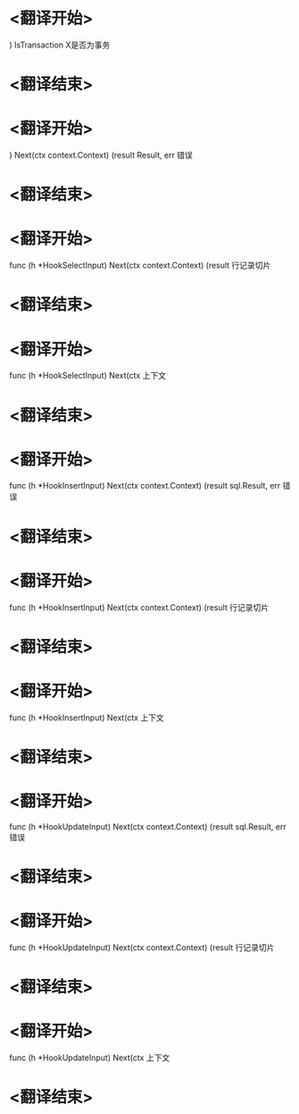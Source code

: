 
# <翻译开始>
) IsTransaction
X是否为事务
# <翻译结束>

# <翻译开始>
) Next(ctx context.Context) (result Result, err
错误
# <翻译结束>

# <翻译开始>
func (h *HookSelectInput) Next(ctx context.Context) (result
行记录切片
# <翻译结束>

# <翻译开始>
func (h *HookSelectInput) Next(ctx
上下文
# <翻译结束>

# <翻译开始>
func (h *HookInsertInput) Next(ctx context.Context) (result sql.Result, err
错误
# <翻译结束>

# <翻译开始>
func (h *HookInsertInput) Next(ctx context.Context) (result
行记录切片
# <翻译结束>

# <翻译开始>
func (h *HookInsertInput) Next(ctx
上下文
# <翻译结束>

# <翻译开始>
func (h *HookUpdateInput) Next(ctx context.Context) (result sql.Result, err
错误
# <翻译结束>

# <翻译开始>
func (h *HookUpdateInput) Next(ctx context.Context) (result
行记录切片
# <翻译结束>

# <翻译开始>
func (h *HookUpdateInput) Next(ctx
上下文
# <翻译结束>
